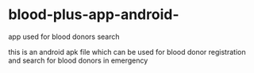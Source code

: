 # blood-plus-app-android-
app used for blood donors search

this is an android apk file which can be used for blood donor registration
and search for blood donors in emergency
